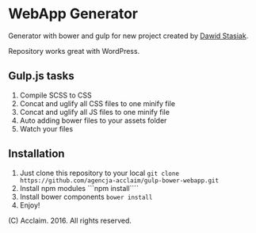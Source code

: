 # WebApp Generator

Generator with bower and gulp for new project created by [Dawid Stasiak](https://dawidstasiak.pl/en).

Repository works great with WordPress.

## Gulp.js tasks

1. Compile SCSS to CSS
2. Concat and uglify all CSS files to one minify file
3. Concat and uglify all JS files to one minify file
4. Auto adding bower files to your assets folder
5. Watch your files

## Installation

1. Just clone this repository to your local ```git clone https://github.com/agencja-acclaim/gulp-bower-webapp.git```
2. Install npm modules ```npm install````
3. Install bower components ```bower install```
4. Enjoy!

(C) Acclaim. 2016. All rights reserved.